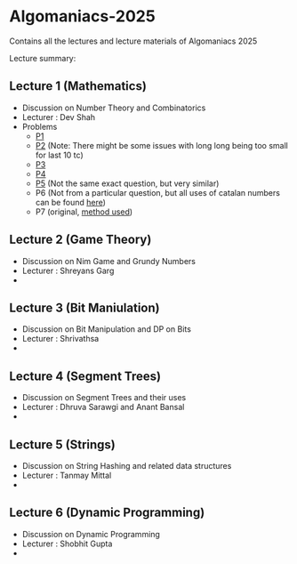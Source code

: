 # Algomaniacs-2025
Contains all the lectures and lecture materials of Algomaniacs 2025

Lecture summary:

## Lecture 1 (Mathematics) 
  * Discussion on Number Theory and Combinatorics
  * Lecturer : Dev Shah
  * Problems
     - [P1](https://www.spoj.com/problems/VECTAR8/)      
     - [P2](https://www.hackerrank.com/contests/projecteuler/challenges/euler134/problem) (Note: There might be some issues with long long being too small for last 10 tc)      
     - [P3](https://codeforces.com/problemset/problem/1717/E)
     - [P4](http://acm.hdu.edu.cn/showproblem.php?pid=4135)
     - [P5](http://acm.hdu.edu.cn/showproblem.php?pid=6397) (Not the same exact question, but very similar)
     - P6 (Not from a particular question, but all uses of catalan numbers can be found [here](https://usaco.guide/adv/catalan?lang=cpp))
     - P7 (original, [method used](https://cp-algorithms.com/num_methods/roots_newton.html))

## Lecture 2 (Game Theory) 
  * Discussion on Nim Game and Grundy Numbers
  * Lecturer : Shreyans Garg
  * 
## Lecture 3 (Bit Maniulation) 
  * Discussion on Bit Manipulation and DP on Bits
  * Lecturer : Shrivathsa
  * 
## Lecture 4 (Segment Trees) 

  * Discussion on Segment Trees and their uses
  * Lecturer : Dhruva Sarawgi and Anant Bansal
  * 
## Lecture 5 (Strings)
  * Discussion on String Hashing and related data structures
  * Lecturer : Tanmay Mittal
  * 
## Lecture 6 (Dynamic Programming)
  * Discussion on Dynamic Programming
  * Lecturer : Shobhit Gupta
  * 
